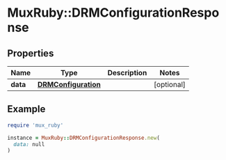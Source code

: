 # MuxRuby::DRMConfigurationResponse

## Properties

| Name | Type | Description | Notes |
| ---- | ---- | ----------- | ----- |
| **data** | [**DRMConfiguration**](DRMConfiguration.md) |  | [optional] |

## Example

```ruby
require 'mux_ruby'

instance = MuxRuby::DRMConfigurationResponse.new(
  data: null
)
```

